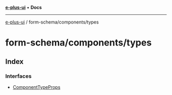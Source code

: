 [**e-plus-ui**](../../../README.md) • **Docs**

***

[e-plus-ui](../../../modules.md) / form-schema/components/types

# form-schema/components/types

## Index

### Interfaces

- [ComponentTypeProps](interfaces/ComponentTypeProps.md)
